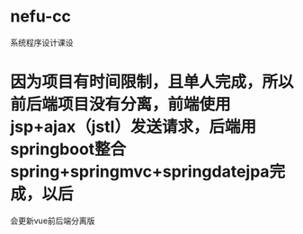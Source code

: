 # nefu-cc
系统程序设计课设
# 因为项目有时间限制，且单人完成，所以前后端项目没有分离，前端使用jsp+ajax（jstl）发送请求，后端用springboot整合spring+springmvc+springdatejpa完成，以后
会更新vue前后端分离版
